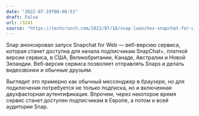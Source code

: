 ```yaml
---
date: "2022-07-19T00:08:51"
draft: False
url: /3241
source: "https://techcrunch.com/2022/07/18/snap-launches-snapchat-for-web/"
---
```


Snap анонсировал запуск Snapchat for Web — веб-версию сервиса, которая станет доступна для начала подписчикам SnapChat+, платной версии сервиса, в США, Великобритании, Канаде, Австралии и Новой Зеландии. Веб-версия сервиса позволяет отправлять Snaps и делать видеозвонки и обычные друзьям.

Выглядит это примерно как обычный мессенджер в браузере, но для подключения потребуется не только подписка, но и включенная двухфакторная аутентификация. Впрочем, через некоторое время сервис станет доступен подписчикам в Европе, а потом и всей аудитории Snap.
